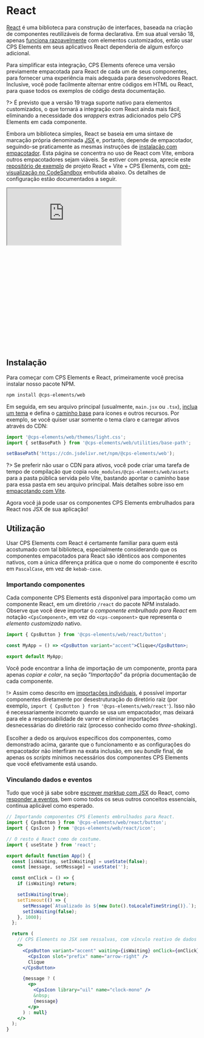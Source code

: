 # React

[React](https://react.dev/) é uma biblioteca para construção de interfaces, baseada na criação de componentes reutilizáveis de forma declarativa. Em sua atual versão 18, apenas [funciona razoavelmente](https://custom-elements-everywhere.com/#react) com elementos customizados, então usar CPS Elements em seus aplicativos React dependeria de algum esforço adicional.

Para simplificar esta integração, CPS Elements oferece uma versão previamente empacotada para React de cada um de seus componentes, para fornecer uma experiência mais adequada para desenvolvedores React. Inclusive, você pode facilmente alternar entre códigos em HTML ou React, para quase todos os exemplos de código desta documentação.

?> É previsto que a versão 19 traga suporte nativo para elementos customizados, o que tornará a integração com React ainda mais fácil, eliminando a necessidade dos _wrappers_ extras adicionados pelo CPS Elements em cada componente.

Embora um biblioteca simples, React se baseia em uma sintaxe de marcação própria denominada [JSX](https://react.dev/learn#writing-markup-with-jsx) e, portanto, depende de empacotador, seguindo-se praticamente as mesmas instruções de [instalação com empacotador](/fundamentos/instalação#instalação-com-empacotador). Esta página se concentra no uso de React com Vite, embora outros empacotadores sejam viáveis. Se estiver com pressa, aprecie este [repositório de exemplo](https://github.com/ErickPetru/cps-elements-example-react) de projeto React + Vite + CPS Elements, com [pré-visualização no CodeSandbox](https://codesandbox.io/p/github/ErickPetru/cps-elements-example-react/main) embutida abaixo. Os detalhes de configuração estão documentados a seguir.

<div class="codepen" style="height: 420px">
  <iframe
    src="https://codesandbox.io/p/github/ErickPetru/cps-elements-example-react/main?file=vite.config.ts&workspace=%7B%22activeFilepath%22%3A%22vite.config.ts%22%2C%22openFiles%22%3A%5B%22vite.config.ts%22%2C%22%2Fsrc%2Fmain.tsx%22%2C%22%2Fsrc%2FApp.tsx%22%5D%2C%22spaces%22%3A%7B%22previewAndTerminal%22%3A%7B%22key%22%3A%22previewAndTerminal%22%2C%22name%22%3A%22Preview%22%2C%22devtools%22%3A%5B%7B%22key%22%3A%22preview%22%2C%22type%22%3A%22PREVIEW%22%2C%22taskId%22%3A%22dev%22%2C%22port%22%3A5173%2C%22isMinimized%22%3Afalse%7D%2C%7B%22key%22%3A%22terminal%22%2C%22type%22%3A%22TASK_LOG%22%2C%22taskId%22%3A%22dev%22%2C%22isMinimized%22%3Atrue%7D%5D%7D%7D%2C%22currentSpace%22%3A%22previewAndTerminal%22%2C%22spacesOrder%22%3A%5B%22previewAndTerminal%22%5D%7D"
    allow="accelerometer; ambient-light-sensor; camera; encrypted-media; geolocation; gyroscope; hid; microphone; midi; payment; usb; vr; xr-spatial-tracking"
    sandbox="allow-forms allow-modals allow-popups allow-presentation allow-same-origin allow-scripts"
  ></iframe>
</div>

## Instalação

Para começar com CPS Elements e React, primeiramente você precisa instalar nosso pacote NPM.

```bash
npm install @cps-elements/web
```

Em seguida, em seu arquivo principal (usualmente, `main.jsx` ou `.tsx`), [inclua um tema](/fundamentos/temas) e defina o [caminho base](/fundamentos/instalação#configurando-o-caminho-base) para ícones e outros recursos. Por exemplo, se você quiser usar somente o tema claro e carregar ativos através do CDN:

```js
import '@cps-elements/web/themes/light.css';
import { setBasePath } from '@cps-elements/web/utilities/base-path';

setBasePath('https://cdn.jsdelivr.net/npm/@cps-elements/web');
```

?> Se preferir não usar o CDN para ativos, você pode criar uma tarefa de tempo de compilação que copia `node_modules/@cps-elements/web/assets` para a pasta pública servida pelo Vite, bastando apontar o caminho base para essa pasta em seu arquivo principal. Mais detalhes sobre isso em [empacotando com Vite](/fundamentos/instalação#empacotando-com-vite).

Agora você já pode usar os componentes CPS Elements embrulhados para React nos JSX de sua aplicação!

## Utilização

Usar CPS Elements com React é certamente familiar para quem está acostumado com tal biblioteca, especialmente considerando que os componentes empacotados para React são idênticos aos componentes nativos, com a única diferença prática que o nome do componente é escrito em `PascalCase`, em vez de `kebab-case`.

### Importando componentes

Cada componente CPS Elements está disponível para importação como um componente React, em um diretório `/react` do pacote NPM instalado. Observe que você deve importar o _componente embrulhado para React_ em notação `<CpsComponent>`, em vez do `<cps-component>` que representa o _elemento customizado_ nativo.

```jsx
import { CpsButton } from '@cps-elements/web/react/button';

const MyApp = () => <CpsButton variant="accent">Clique</CpsButton>;

export default MyApp;
```

Você pode encontrar a linha de importação de um componente, pronta para apenas _copiar e colar_, na seção _"Importação"_ da própria documentação de cada componente.

!> Assim como descrito em [importações individuais](/fundamentos/instalação#importações-individuais), é possível importar componentes diretamente por desestruturação do diretório raiz (por exemplo, `import { CpsButton } from '@cps-elements/web/react'`). Isso não é necessariamente incorreto quando se usa um empacotador, mas deixará para ele a responsabilidade de varrer e eliminar importações desnecessárias do diretório raiz (processo conhecido como _three-shaking_).<br><br>Escolher a dedo os arquivos específicos dos componentes, como demonstrado acima, garante que o funcionamento e as configurações do empacotador não interfiram na exata inclusão, em seu _bundle_ final, de apenas os _scripts_ mínimos necessários dos componentes CPS Elements que você efetivamente está usando.

### Vinculando dados e eventos

Tudo que você já sabe sobre [escrever _marktup_ com JSX](https://react.dev/learn/writing-markup-with-jsx) do React, como [responder a eventos](https://react.dev/learn/responding-to-events), bem como todos os seus outros conceitos essenciais, continua aplicável como esperado.

```jsx
// Importando componentes CPS Elements embrulhados para React.
import { CpsButton } from '@cps-elements/web/react/button';
import { CpsIcon } from '@cps-elements/web/react/icon';

// O resto é React como de costume.
import { useState } from 'react';

export default function App() {
  const [isWaiting, setIsWaiting] = useState(false);
  const [message, setMessage] = useState('');

  const onClick = () => {
    if (isWaiting) return;

    setIsWaiting(true);
    setTimeout(() => {
      setMessage(`Atualizado às ${new Date().toLocaleTimeString()}.`);
      setIsWaiting(false);
    }, 1000);
  };

  return (
    // CPS Elements no JSX sem ressalvas, com vínculo reativo de dados e eventos.
    <>
      <CpsButton variant="accent" waiting={isWaiting} onClick={onClick}>
        <CpsIcon slot="prefix" name="arrow-right" />
        Clique
      </CpsButton>

      {message ? (
        <p>
          <CpsIcon library="uil" name="clock-mono" />
          &nbsp;
          {message}
        </p>
      ) : null}
    </>
  );
}
```

